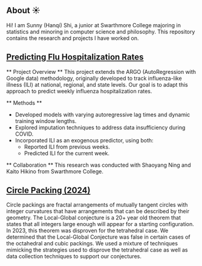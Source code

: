 ## About ☀️
Hi! I am Sunny (Hanqi) Shi, a junior at Swarthmore College majoring in statistics and minoring in computer science and philosophy. This repository contains the research and projects I have worked on. 

## [Predicting Flu Hospitalization Rates](flu_hospitalization)
** Project Overview **
This project extends the ARGO (AutoRegression with Google data) methodology, originally developed to track influenza-like illness (ILI) at national, regional, and state levels. Our goal is to adapt this approach to predict weekly influenza hospitalization rates.

** Methods **
* Developed models with varying autoregressive lag times and dynamic training window lengths.
* Explored imputation techniques to address data insufficiency during COVID.
* Incorporated ILI as an exogenous predictor, using both:
  * Reported ILI from previous weeks.
  * Predicted ILI for the current week.

** Collaboration ** 
This research was conducted with Shaoyang Ning and Kaito Hikino from Swarthmore College.

## [Circle Packing (2024)](circle_packing) 
Circle packings are fractal arrangements of mutually tangent circles with integer curvatures that have arrangements that can be described by their geometry. The Local-Global conjecture is a 20+ year old theorem that states that all integers large enough will appear for a starting configuration. In 2023, this theorem was disproven for the tetrahedral case. We determined that the Local-Global Conjecture was false in certain cases of the octahedral and cubic packings. We used a mixture of techniques mimicking the strategies used to disprove the tetrahedral case as well as data collection techniques to support our conjectures. 
